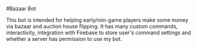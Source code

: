 ﻿#Bazaar Bot
 
This bot is intended for helping early/min-game players make some money via bazaar and auction house flipping. It has many custom commands, interactivity, integration with Firebase to store user's command settings and whether a server has permission to use my bot.
